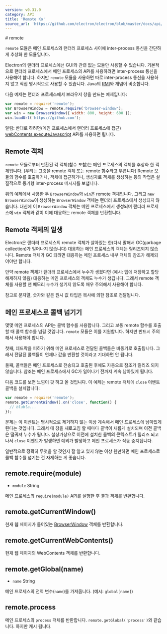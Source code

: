 ```yaml
---
version: v0.31.0
category: API
title: 'Remote Ko'
source_url: 'https://github.com/electron/electron/blob/master/docs/api/remote-ko.md'
---
```


﻿# remote

`remote` 모듈은 메인 프로세스와 랜더러 프로세스 사이에 inter-process 통신을 간단하게 추상화 한 모듈입니다.

Electron의 랜더러 프로세스에선 GUI와 관련 없는 모듈만 사용할 수 있습니다.
기본적으로 랜더러 프로세스에서 메인 프로세스의 API를 사용하려면 inter-process 통신을 사용해야 합니다.
하지만 `remote` 모듈을 사용하면 따로 inter-process 통신을 사용하지 않고 직접 명시적으로 사용할 수 있습니다.
Java의 [RMI](http://en.wikipedia.org/wiki/Java_remote_method_invocation)와 개념이 비슷합니다.

다음 예제는 랜더러 프로세스에서 브라우저 창을 만드는 예제입니다:

```javascript
var remote = require('remote');
var BrowserWindow = remote.require('browser-window');
var win = new BrowserWindow({ width: 800, height: 600 });
win.loadUrl('https://github.com');
```

알림: 반대로 하려면(메인 프로세스에서 랜더러 프로세스에 접근) [webContents.executeJavascript](http://electron.atom.io/docs/v0.31.0/api/browser-window#webcontents-executejavascript-code) API를 사용하면 됩니다.

## Remote 객체

`remote` 모듈로부터 반환된 각 객체(함수 포함)는 메인 프로세스의 객체를 추상화 한 객체입니다. (우리는 그것을 remote 객체 또는 remote 함수라고 부릅니다)
Remote 모듈의 함수를 호출하거나, 객체에 접근하거나, 생성자로 객체를 생성하는 등의 작업은 실질적으로 동기형 inter-process 메시지를 보냅니다.

위의 예제에서 사용한 두 `BrowserWindow`와 `win`은 remote 객체입니다. 그리고 `new BrowserWindow`이 생성하는 `BrowserWindow` 객체는 랜더러 프로세스에서 생성되지 않습니다.
대신에 이 `BrowserWindow` 객체는 메인 프로세스에서 생성되며 랜더러 프로세스에 `win` 객체와 같이 이에 대응하는 remote 객체를 반환합니다.

## Remote 객체의 일생

Electron은 랜더러 프로세스의 remote 객체가 살아있는 한(다시 말해서 GC(garbage collection)가 일어나지 않습니다) 대응하는 메인 프로세스의 객체는 릴리즈되지 않습니다.
Remote 객체가 GC 되려면 대응하는 메인 프로세스 내부 객체의 참조가 해제되어야만 합니다.

만약 remote 객체가 랜더러 프로세스에서 누수가 생겼다면 (예시: 맵에 저장하고 할당 해제하지 않음) 대응하는 메인 프로세스의 객체도 누수가 생깁니다.
그래서 remote 객체를 사용할 땐 메모리 누수가 생기지 않도록 매우 주의해서 사용해야 합니다.

참고로 문자열, 숫자와 같은 원시 값 타입은 복사에 의한 참조로 전달됩니다.

## 메인 프로세스로 콜백 넘기기

몇몇 메인 프로세스의 API는 콜백 함수를 사용합니다. 그리고 보통 remote 함수를 호출할 때 콜백 함수를 넘길 것입니다.
`remote` 모듈은 이를 지원합니다. 하지만 반드시 주의해서 사용해야 합니다.

첫째, 데드락을 피하기 위해 메인 프로세스로 전달된 콜백들은 비동기로 호출됩니다.
그래서 전달된 콜백들이 언제나 값을 반환할 것이라고 기대하면 안 됩니다.

둘째, 콜백들은 메인 프로세스로 전송되고 호출된 후에도 자동으로 참조가 릴리즈 되지 않습니다.
참조는 메인 프로세스에서 GC가 일어나기 전까지 계속 남아있게 됩니다.

다음 코드를 보면 느낌이 팟 하고 올 것입니다. 이 예제는 remote 객체에 `close` 이벤트 콜백을 설치합니다:

```javascript
var remote = require('remote');
remote.getCurrentWindow().on('close', function() {
  // blabla...
});
```

문제는 이 이벤트는 명시적으로 제거하지 않는 이상 계속해서 메인 프로세스에 남아있게 된다는 것입니다.
그래서 매 창을 새로고침 할 때마다 콜백이 새롭게 설치되며 이전 콜백은 떨궈져 누수가 됩니다.
설상가상으로 이전에 설치한 콜백의 콘텍스트가 릴리즈 되고 나서 `close` 이벤트가 발생하면 예외가 발생하고 메인 프로세스가 작동 중지됩니다.

일반적으로 정확히 무엇을 할 것인지 잘 알고 있지 않는 이상 웬만하면 메인 프로세스로 콜백 함수를 넘기는 건 자제하는 게 좋습니다.

## remote.require(module)

* `module` String

메인 프로세스의 `require(module)` API를 실행한 후 결과 객체를 반환합니다.

## remote.getCurrentWindow()

현재 웹 페이지가 들어있는 [BrowserWindow](http://electron.atom.io/docs/v0.31.0/api/browser-window-ko) 객체를 반환합니다.

## remote.getCurrentWebContents()

현재 웹 페이지의 WebContents 객체를 반환합니다.

## remote.getGlobal(name)

* `name` String

메인 프로세스의 전역 변수(`name`)를 가져옵니다. (예시: `global[name]`)

## remote.process

메인 프로세스의 `process` 객체를 반환합니다. `remote.getGlobal('process')`와 같습니다. 하지만 캐시 됩니다.
